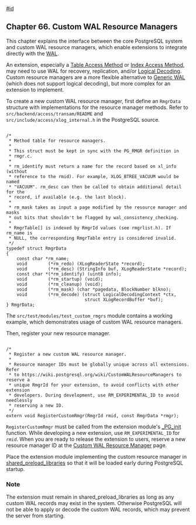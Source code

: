 [#id](#CUSTOM-RMGR)

## Chapter 66. Custom WAL Resource Managers

This chapter explains the interface between the core PostgreSQL system and custom WAL resource managers, which enable extensions to integrate directly with the [WAL](wal).

An extension, especially a [Table Access Method](tableam) or [Index Access Method](indexam), may need to use WAL for recovery, replication, and/or [Logical Decoding](logicaldecoding). Custom resource managers are a more flexible alternative to [Generic WAL](generic-wal) (which does not support logical decoding), but more complex for an extension to implement.

To create a new custom WAL resource manager, first define an `RmgrData` structure with implementations for the resource manager methods. Refer to `src/backend/access/transam/README` and `src/include/access/xlog_internal.h` in the PostgreSQL source.

```

/*
 * Method table for resource managers.
 *
 * This struct must be kept in sync with the PG_RMGR definition in
 * rmgr.c.
 *
 * rm_identify must return a name for the record based on xl_info (without
 * reference to the rmid). For example, XLOG_BTREE_VACUUM would be named
 * "VACUUM". rm_desc can then be called to obtain additional detail for the
 * record, if available (e.g. the last block).
 *
 * rm_mask takes as input a page modified by the resource manager and masks
 * out bits that shouldn't be flagged by wal_consistency_checking.
 *
 * RmgrTable[] is indexed by RmgrId values (see rmgrlist.h). If rm_name is
 * NULL, the corresponding RmgrTable entry is considered invalid.
 */
typedef struct RmgrData
{
    const char *rm_name;
    void        (*rm_redo) (XLogReaderState *record);
    void        (*rm_desc) (StringInfo buf, XLogReaderState *record);
    const char *(*rm_identify) (uint8 info);
    void        (*rm_startup) (void);
    void        (*rm_cleanup) (void);
    void        (*rm_mask) (char *pagedata, BlockNumber blkno);
    void        (*rm_decode) (struct LogicalDecodingContext *ctx,
                              struct XLogRecordBuffer *buf);
} RmgrData;
```

The `src/test/modules/test_custom_rmgrs` module contains a working example, which demonstrates usage of custom WAL resource managers.

Then, register your new resource manager.

```

/*
 * Register a new custom WAL resource manager.
 *
 * Resource manager IDs must be globally unique across all extensions. Refer
 * to https://wiki.postgresql.org/wiki/CustomWALResourceManagers to reserve a
 * unique RmgrId for your extension, to avoid conflicts with other extension
 * developers. During development, use RM_EXPERIMENTAL_ID to avoid needlessly
 * reserving a new ID.
 */
extern void RegisterCustomRmgr(RmgrId rmid, const RmgrData *rmgr);
```

`RegisterCustomRmgr` must be called from the extension module's [\_PG\_init](xfunc-c#XFUNC-C-DYNLOAD) function. While developing a new extension, use `RM_EXPERIMENTAL_ID` for *`rmid`*. When you are ready to release the extension to users, reserve a new resource manager ID at the [Custom WAL Resource Manager](https://wiki.postgresql.org/wiki/CustomWALResourceManagers) page.

Place the extension module implementing the custom resource manager in [shared\_preload\_libraries](runtime-config-client#GUC-SHARED-PRELOAD-LIBRARIES) so that it will be loaded early during PostgreSQL startup.

### Note

The extension must remain in shared\_preload\_libraries as long as any custom WAL records may exist in the system. Otherwise PostgreSQL will not be able to apply or decode the custom WAL records, which may prevent the server from starting.